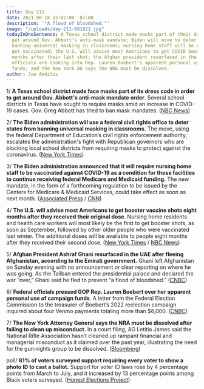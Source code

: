 ```yaml
---
title: Day 211
date: 2021-08-18 15:02:00 -07:00
description: '"A flood of bloodshed."'
image: "/uploads/day-211-081821.jpg"
todayInOneSentence: A Texas school district made masks part of their dress code to
  get around Gov. Abbott's anti-mask mandate; Biden will move to deter states from
  banning universal masking in classrooms; nursing home staff will be required to
  get vaccinated; the U.S. will advise most Americans to get COVID booster shots 8
  months after their last shot; the Afghan president resurfaced in the UAE; federal
  officials are looking into Rep. Lauren Boebert's apparent personal use of campaign
  funds; and the New York AG says the NRA must be dissolved.
author: Joe Amditis
---
```


1/ **A Texas school district made face masks part of its dress code in order to get around Gov. Abbott's anti-mask mandate order**. Several school districts in Texas have sought to require masks amid an increase in COVID-19 cases. Gov. Greg Abbott has tried to ban mask mandates. ([NBC News](https://www.nbcnews.com/news/us-news/texas-school-district-makes-masks-part-dress-code-get-around-n1277040))

2/ **The Biden administration will use a federal civil rights office to deter states from banning universal masking in classrooms.** The move, using the federal Department of Education’s civil rights enforcement authority, escalates the administration's fight with Republican governors who are blocking local school districts from requiring masks to protect against the coronavirus. ([New York Times](https://www.nytimes.com/2021/08/18/us/politics/biden-masks-schools-civil-rights.html))

3/ **The Biden administration announced that it will require nursing home staff to be vaccinated against COVID-19 as a condition for those facilities to continue receiving federal Medicare and Medicaid funding.** The new mandate, in the form of a forthcoming regulation to be issued by the Centers for Medicare & Medicaid Services, could take effect as soon as next month. ([Associated Press](https://apnews.com/article/business-health-coronavirus-pandemic-nursing-homes-2e6189cd41068b1e0f643ee7e4bfbb92) / [CNN](https://www.cnn.com/2021/08/18/politics/nursing-homes-federal-funding/index.html))

4/ **The U.S. will advise most Americans to get booster vaccine shots eight months after they received their original dose**. Nursing home residents and health care workers will most likely be the first to get booster shots, as soon as September, followed by other older people who were vaccinated last winter. The additional doses will be available to people eight months after they received their second dose. ([New York Times](https://www.nytimes.com/2021/08/16/us/politics/booster-shots.html) / [NBC News](https://www.nbcnews.com/health/health-news/u-s-announces-plan-offer-boosters-all-americans-starting-late-n1277059))

5/ **Afghan President Ashraf Ghani resurfaced in the UAE after fleeing Afghanistan, according to the Emirati government.** Ghani left Afghanistan on Sunday evening with no announcement or clear reporting on where he was going. As the Taliban entered the presidential palace and declared the war “over,” Ghani said he fled to prevent “a flood of bloodshed.” ([CNBC](https://www.cnbc.com/2021/08/18/afghan-president-ashraf-ghani-is-in-uae-after-fleeing-afghanistan.html))

6/ **Federal officials pressed GOP Rep. Lauren Boebert over her apparent personal use of campaign funds**. A letter from the Federal Election Commission to the treasurer of Boebert’s 2022 reelection campaign inquired about four Venmo payments totaling more than $6,000. ([CNBC](https://www.cnbc.com/2021/08/18/lauren-boebert-questioned-over-personal-use-of-campaign-funds.html))

7/ **The New York Attorney General says the NRA must be dissolved after failing to clean up misconduct.** In a court filing, AG Letitia James said the National Rifle Association hasn’t cleaned up rampant financial and managerial misconduct as it claimed over the past year, illustrating the need for the gun-rights group to be dissolved. ([Bloomberg](https://www.bloomberg.com/news/articles/2021-08-17/nra-failed-to-clean-up-misconduct-must-be-dissolved-n-y-says))

poll/ **81% of voters surveyed support requiring every voter to show a photo ID to cast a ballot.** Support for voter ID laws rose by 4 percentage points from March to July, and it increased by 13 percentage points among Black voters surveyed. ([Honest Elections Project](https://thehill.com/homenews/campaign/568385-poll-finds-growing-support-for-voter-id-requirements))